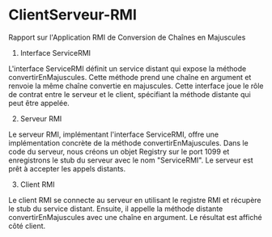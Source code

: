 # ClientServeur-RMI

Rapport sur l'Application RMI de Conversion de Chaînes en Majuscules

1. Interface ServiceRMI

L'interface ServiceRMI définit un service distant qui expose la méthode convertirEnMajuscules. Cette méthode prend une chaîne en argument et renvoie la même chaîne convertie en majuscules. Cette interface joue le rôle de contrat entre le serveur et le client, spécifiant la méthode distante qui peut être appelée.

2. Serveur RMI 

Le serveur RMI, implémentant l'interface ServiceRMI, offre une implémentation concrète de la méthode convertirEnMajuscules. Dans le code du serveur, nous créons un objet Registry sur le port 1099 et enregistrons le stub du serveur avec le nom "ServiceRMI". Le serveur est prêt à accepter les appels distants.

3. Client RMI 

Le client RMI se connecte au serveur en utilisant le registre RMI et récupère le stub du service distant. Ensuite, il appelle la méthode distante convertirEnMajuscules avec une chaîne en argument. Le résultat est affiché côté client.
